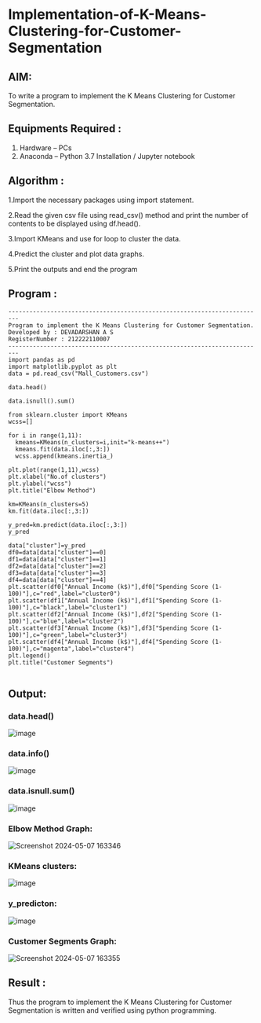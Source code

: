 # Implementation-of-K-Means-Clustering-for-Customer-Segmentation

## AIM:
To write a program to implement the K Means Clustering for Customer Segmentation.

## Equipments Required :
1. Hardware – PCs
2. Anaconda – Python 3.7 Installation / Jupyter notebook

## Algorithm :

1.Import the necessary packages using import statement.

2.Read the given csv file using read_csv() method and print the number of contents to be displayed using df.head().

3.Import KMeans and use for loop to cluster the data.

4.Predict the cluster and plot data graphs.

5.Print the outputs and end the program

## Program :
```
-------------------------------------------------------------------------
Program to implement the K Means Clustering for Customer Segmentation.
Developed by : DEVADARSHAN A S
RegisterNumber : 212222110007
-------------------------------------------------------------------------
import pandas as pd
import matplotlib.pyplot as plt
data = pd.read_csv("Mall_Customers.csv")

data.head()

data.isnull().sum()

from sklearn.cluster import KMeans
wcss=[]

for i in range(1,11):
  kmeans=KMeans(n_clusters=i,init="k-means++")
  kmeans.fit(data.iloc[:,3:])
  wcss.append(kmeans.inertia_)

plt.plot(range(1,11),wcss)
plt.xlabel("No.of clusters")
plt.ylabel("wcss")
plt.title("Elbow Method")

km=KMeans(n_clusters=5)
km.fit(data.iloc[:,3:])

y_pred=km.predict(data.iloc[:,3:])
y_pred

data["cluster"]=y_pred
df0=data[data["cluster"]==0]
df1=data[data["cluster"]==1]
df2=data[data["cluster"]==2]
df3=data[data["cluster"]==3]
df4=data[data["cluster"]==4]
plt.scatter(df0["Annual Income (k$)"],df0["Spending Score (1-100)"],c="red",label="cluster0")
plt.scatter(df1["Annual Income (k$)"],df1["Spending Score (1-100)"],c="black",label="cluster1")
plt.scatter(df2["Annual Income (k$)"],df2["Spending Score (1-100)"],c="blue",label="cluster2")
plt.scatter(df3["Annual Income (k$)"],df3["Spending Score (1-100)"],c="green",label="cluster3")
plt.scatter(df4["Annual Income (k$)"],df4["Spending Score (1-100)"],c="magenta",label="cluster4")
plt.legend()
plt.title("Customer Segments")
  
```

## Output:

### data.head()

![image](https://github.com/DEVADARSHAN2/Implementation-of-K-Means-Clustering-for-Customer-Segmentation/assets/119432150/a800dcc5-7e42-4405-9f8e-b5dc3bd3cec8)

### data.info()

![image](https://github.com/DEVADARSHAN2/Implementation-of-K-Means-Clustering-for-Customer-Segmentation/assets/119432150/7e02bda4-50a9-46e3-98fa-be7d6b2c5ca4)

### data.isnull.sum()

![image](https://github.com/DEVADARSHAN2/Implementation-of-K-Means-Clustering-for-Customer-Segmentation/assets/119432150/972c30da-24de-4498-b005-d34599b0255e)

### Elbow Method Graph:

![Screenshot 2024-05-07 163346](https://github.com/DEVADARSHAN2/Implementation-of-K-Means-Clustering-for-Customer-Segmentation/assets/119432150/4e7dc8aa-ba03-4b84-89f3-aeb3261decf9)

### KMeans clusters:

![image](https://github.com/DEVADARSHAN2/Implementation-of-K-Means-Clustering-for-Customer-Segmentation/assets/119432150/a385bcc0-72b4-4391-a8ca-3ee9785e8209)

### y_predicton:

![image](https://github.com/DEVADARSHAN2/Implementation-of-K-Means-Clustering-for-Customer-Segmentation/assets/119432150/52f90bfb-7eb0-4c58-8048-f77bf09dc7ad)

### Customer Segments Graph:

![Screenshot 2024-05-07 163355](https://github.com/DEVADARSHAN2/Implementation-of-K-Means-Clustering-for-Customer-Segmentation/assets/119432150/f2b2e3ff-a953-4040-9348-39b37b6b138a)


## Result :
Thus the program to implement the K Means Clustering for Customer Segmentation is written and verified using python programming.
